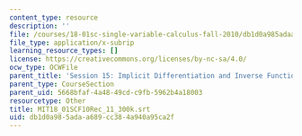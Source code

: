 ```yaml
---
content_type: resource
description: ''
file: /courses/18-01sc-single-variable-calculus-fall-2010/db1d0a985adaa689cc384a940a95ca2f_MIT18_01SCF10Rec_11_300k.srt
file_type: application/x-subrip
learning_resource_types: []
license: https://creativecommons.org/licenses/by-nc-sa/4.0/
ocw_type: OCWFile
parent_title: 'Session 15: Implicit Differentiation and Inverse Functions'
parent_type: CourseSection
parent_uid: 5668bfaf-4a48-49cd-c9fb-5962b4a18003
resourcetype: Other
title: MIT18_01SCF10Rec_11_300k.srt
uid: db1d0a98-5ada-a689-cc38-4a940a95ca2f
---
```

